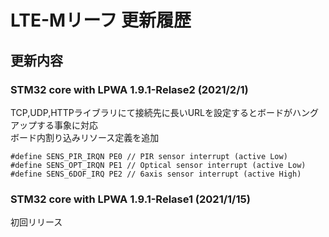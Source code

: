 # LTE-Mリーフ 更新履歴

## 更新内容  

### STM32 core with LPWA 1.9.1-Relase2 (2021/2/1)
TCP,UDP,HTTPライブラリにて接続先に長いURLを設定するとボードがハングアップする事象に対応  
ボード内割り込みリソース定義を追加
```
#define SENS_PIR_IRQN PE0 // PIR sensor interrupt (active Low)
#define SENS_OPT_IRQN PE1 // Optical sensor interrupt (active Low)
#define SENS_6DOF_IRQ PE2 // 6axis sensor interrupt (active High)
```

### STM32 core with LPWA 1.9.1-Relase1 (2021/1/15)
初回リリース  
